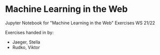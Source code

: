 # Machine Learning in the Web
Jupyter Notebook for "Machine Learning in the Web" Exercises WS 21/22

Exercises handed in by:

 - Jaeger, Stella
 - Rudko, Viktor

